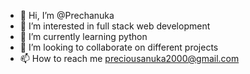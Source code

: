 - 👋 Hi, I’m @Prechanuka
- 👀 I’m interested in full stack web development
- 🌱 I’m currently learning python
- 💞️ I’m looking to collaborate on different projects
- 📫 How to reach me preciousanuka2000@gmail.com

<!---
Prechanuka/Prechanuka is a ✨ special ✨ repository because its `README.md` (this file) appears on your GitHub profile.
You can click the Preview link to take a look at your changes.
--->
